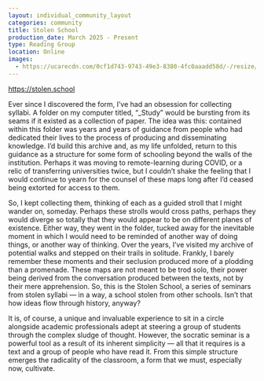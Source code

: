 ```yaml
---
layout: individual_community_layout
categories: community
title: Stolen School
production_date: March 2025 - Present
type: Reading Group
location: Online
images:
  - https://ucarecdn.com/0cf1d743-9743-49e3-8380-4fc0aaadd58d/-/resize/2400/-/quality/lightest/-/format/auto/
---
```

<https://stolen.school>

[](https://stolen.school)Ever since I discovered the form, I’ve had an obsession for collecting syllabi. A folder on my computer titled, “_Study” would be bursting from its seams if it existed as a collection of paper. The idea was this: contained within this folder was years and years of guidance from people who had dedicated their lives to the process of producing and disseminating knowledge. I’d build this archive and, as my life unfolded, return to this guidance as a structure for some form of schooling beyond the walls of the institution. Perhaps it was moving to remote-learning during COVID, or a relic of transferring universities twice, but I couldn’t shake the feeling that I would continue to yearn for the counsel of these maps long after I’d ceased being extorted for access to them. 


So, I kept collecting them, thinking of each as a guided stroll that I might wander on, someday. Perhaps these strolls would cross paths, perhaps they would diverge so totally that they would appear to be on different planes of existence. Either way, they went in the folder, tucked away for the inevitable moment in which I would need to be reminded of another way of doing things, or another way of thinking. Over the years, I’ve visited my archive of potential walks and stepped on their trails in solitude. Frankly, I barely remember these moments and their seclusion produced more of a plodding than a promenade. These maps are not meant to be trod solo, their power being derived from the conversation produced between the texts, not by their mere apprehension. So, this is the Stolen School, a series of seminars from stolen syllabi — in a way, a school stolen from other schools. Isn’t that how ideas flow through history, anyway?


It is, of course, a unique and invaluable experience to sit in a circle alongside academic professionals adept at steering a group of students through the complex sludge of thought. However, the socratic seminar is a powerful tool as a result of its inherent simplicity — all that it requires is a text and a group of people who have read it. From this simple structure emerges the radicality of the classroom, a form that we must, especially now, cultivate.
